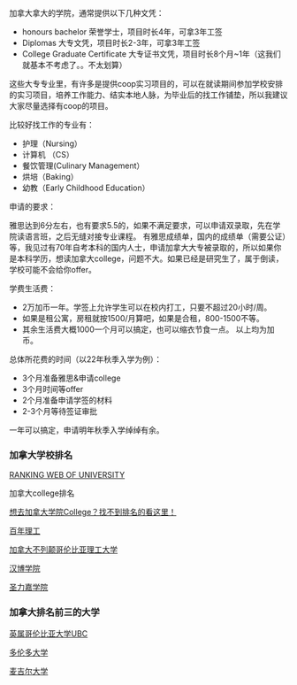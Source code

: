 加拿大拿大的学院，通常提供以下几种文凭：

* honours bachelor 荣誉学士，项目时长4年，可拿3年工签
* Diplomas  大专文凭，项目时长2-3年，可拿3年工签
* College Graduate Certificate 大专证书文凭，项目时长8个月~1年（这我们就基本不考虑了。。不太划算）

这些大专专业里，有许多是提供coop实习项目的，可以在就读期间参加学校安排的实习项目，培养工作能力、结实本地人脉，为毕业后的找工作铺垫，所以我建议大家尽量选择有coop的项目。

比较好找工作的专业有：

* 护理（Nursing）
* 计算机 （CS）
* 餐饮管理(Culinary Management）
* 烘培（Baking）
* 幼教（Early Childhood Education）

申请的要求：

雅思达到6分左右，也有要求5.5的，如果不满足要求，可以申请双录取，先在学院读语言班，之后无缝对接专业课程。
有雅思成绩单，国内的成绩单（需要公证）等，我见过有70年自考本科的国内人士，申请加拿大大专被录取的，所以如果你是本科学历，想读加拿大college，问题不大。如果已经是研究生了，属于倒读，学校可能不会给你offer。

学费生活费：

* 2万加币一年。学签上允许学生可以在校内打工，只要不超过20小时/周。
* 如果是租公寓，房租就按1500/月算吧，如果是合租，800-1500不等。
* 其余生活费大概1000一个月可以搞定，也可以缩衣节食一点。
以上均为加币。

总体所花费的时间（以22年秋季入学为例）：
 
* 3个月准备雅思&申请college
* 3个月时间等offer 
* 2个月准备申请学签的材料 
* 2-3个月等待签证审批

一年可以搞定，申请明年秋季入学绰绰有余。

### 加拿大学校排名

[RANKING WEB OF UNIVERSITY](https://webometrics.info/en/North_america/Canada)

加拿大college排名

[想去加拿大学院College？找不到排名的看这里！](https://zhuanlan.zhihu.com/p/349106193)

[百年理工](https://www.centennialcollege.ca)

[加拿大不列颠哥伦比亚理工大学](https://www.bcit.ca)

[汉博学院](https://humber.ca)

[圣力嘉学院](https://www.senecacollege.ca)

### 加拿大排名前三的大学

[英属哥伦比亚大学UBC](https://www.ubc.ca)

[多伦多大学]()

[麦吉尔大学]()
